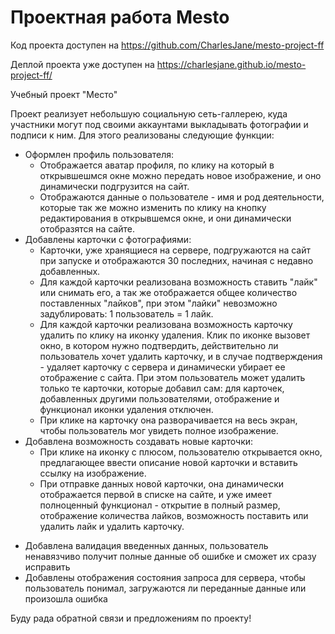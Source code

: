 # Проектная работа Mesto
Код проекта доступен на https://github.com/CharlesJane/mesto-project-ff

Деплой проекта уже доступен на https://charlesjane.github.io/mesto-project-ff/ 

Учебный проект "Место"

Проект реализует небольшую социальную сеть-галлерею, куда участники могут под своими аккаунтами выкладывать фотографии и подписи к ним. Для этого реализованы следующие функции: 
 * Оформлен профиль пользователя:
    * Отображается аватар профиля, по клику на который в открывшешмся окне можно передать новое изображение, и оно динамически подгрузится на сайт.
    * Отображаются данные о пользователе - имя и род деятельности, которые так же можно изменить по клику на кнопку редактирования в открывшемся окне, и они динамически отобразятся на сайте.
* Добавлены карточки с фотографиями:
    * Карточки, уже хранящиеся на сервере, подгружаются на сайт при запуске и отображаются 30 последних, начиная с недавно добавленных.
    * Для каждой карточки реализована возможность ставить "лайк" или снимать его, а так же отображается общее количество поставленных "лайков", при этом "лайки" невозможно задублировать: 1 пользователь = 1 лайк.
    * Для каждой карточки реализована возможность карточку удалить по клику на иконку удаления. Клик по иконке вызовет окно, в котором нужно подтвердить, действительно ли пользователь хочет удалить карточку, и в случае подтверждения - удаляет карточку с сервера и динамически убирает ее отображение с сайта. При этом пользователь может удалить только те карточки, которые добавил сам: для карточек, добавленных другими пользователями, отображение и функционал иконки удаления отключен.
    * При клике на карточку она разворачивается на весь экран, чтобы пользователь мог увидеть полное изображение. 
* Добавлена возможность создавать новые карточки:
    * При клике на иконку с плюсом, пользователю открывается окно, предлагающее ввести описание новой карточки и вставить ссылку на изображение. 
    * При отправке данных новой карточки, она динамически отображается первой в списке на сайте, и уже имеет полноценный функционал - открытие в полный размер, отображение количества лайков, возможность поставить или удалить лайк и удалить карточку.
+ Добавлена валидация введенных данных, пользователь ненавязчиво получит полные данные об ошибке и сможет их сразу исправить
+ Добавлены отображения состояния запроса для сервера, чтобы пользователь понимал, загружаются ли переданные данные или произошла ошибка

Буду рада обратной связи и предложениям по проекту!